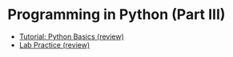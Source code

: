 # Programming in Python (Part III)

- [Tutorial: Python Basics (review)](Tutorial.ipynb)
- [Lab Practice (review)](Lab_Practice.ipynb)
